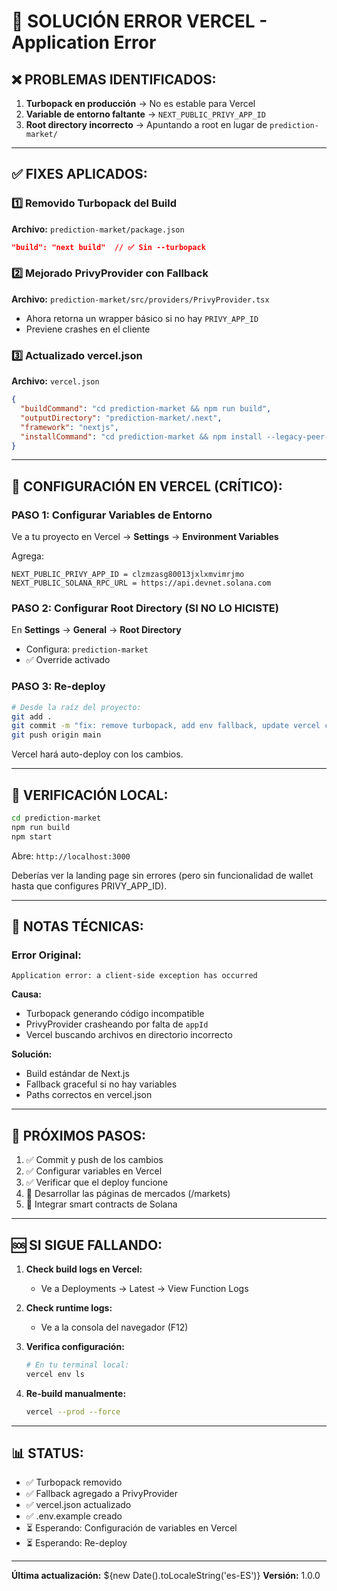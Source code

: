 # 🚨 SOLUCIÓN ERROR VERCEL - Application Error

## ❌ PROBLEMAS IDENTIFICADOS:

1. **Turbopack en producción** → No es estable para Vercel
2. **Variable de entorno faltante** → `NEXT_PUBLIC_PRIVY_APP_ID`
3. **Root directory incorrecto** → Apuntando a root en lugar de `prediction-market/`

---

## ✅ FIXES APLICADOS:

### 1️⃣ Removido Turbopack del Build

**Archivo:** `prediction-market/package.json`

```json
"build": "next build"  // ✅ Sin --turbopack
```

### 2️⃣ Mejorado PrivyProvider con Fallback

**Archivo:** `prediction-market/src/providers/PrivyProvider.tsx`

- Ahora retorna un wrapper básico si no hay `PRIVY_APP_ID`
- Previene crashes en el cliente

### 3️⃣ Actualizado vercel.json

**Archivo:** `vercel.json`

```json
{
  "buildCommand": "cd prediction-market && npm run build",
  "outputDirectory": "prediction-market/.next",
  "framework": "nextjs",
  "installCommand": "cd prediction-market && npm install --legacy-peer-deps"
}
```

---

## 🔧 CONFIGURACIÓN EN VERCEL (CRÍTICO):

### PASO 1: Configurar Variables de Entorno

Ve a tu proyecto en Vercel → **Settings** → **Environment Variables**

Agrega:

```
NEXT_PUBLIC_PRIVY_APP_ID = clzmzasg80013jxlxmvimrjmo
NEXT_PUBLIC_SOLANA_RPC_URL = https://api.devnet.solana.com
```

### PASO 2: Configurar Root Directory (SI NO LO HICISTE)

En **Settings** → **General** → **Root Directory**

- Configura: `prediction-market`
- ✅ Override activado

### PASO 3: Re-deploy

```bash
# Desde la raíz del proyecto:
git add .
git commit -m "fix: remove turbopack, add env fallback, update vercel config"
git push origin main
```

Vercel hará auto-deploy con los cambios.

---

## 🧪 VERIFICACIÓN LOCAL:

```bash
cd prediction-market
npm run build
npm start
```

Abre: `http://localhost:3000`

Deberías ver la landing page sin errores (pero sin funcionalidad de wallet hasta que configures PRIVY_APP_ID).

---

## 📝 NOTAS TÉCNICAS:

### Error Original:

```
Application error: a client-side exception has occurred
```

**Causa:**

- Turbopack generando código incompatible
- PrivyProvider crasheando por falta de `appId`
- Vercel buscando archivos en directorio incorrecto

**Solución:**

- Build estándar de Next.js
- Fallback graceful si no hay variables
- Paths correctos en vercel.json

---

## 🎯 PRÓXIMOS PASOS:

1. ✅ Commit y push de los cambios
2. ✅ Configurar variables en Vercel
3. ✅ Verificar que el deploy funcione
4. 🎨 Desarrollar las páginas de mercados (/markets)
5. 🔌 Integrar smart contracts de Solana

---

## 🆘 SI SIGUE FALLANDO:

1. **Check build logs en Vercel:**
   - Ve a Deployments → Latest → View Function Logs
2. **Check runtime logs:**
   - Ve a la consola del navegador (F12)
3. **Verifica configuración:**

   ```bash
   # En tu terminal local:
   vercel env ls
   ```

4. **Re-build manualmente:**
   ```bash
   vercel --prod --force
   ```

---

## 📊 STATUS:

- ✅ Turbopack removido
- ✅ Fallback agregado a PrivyProvider
- ✅ vercel.json actualizado
- ✅ .env.example creado
- ⏳ Esperando: Configuración de variables en Vercel
- ⏳ Esperando: Re-deploy

---

**Última actualización:** ${new Date().toLocaleString('es-ES')}
**Versión:** 1.0.0
